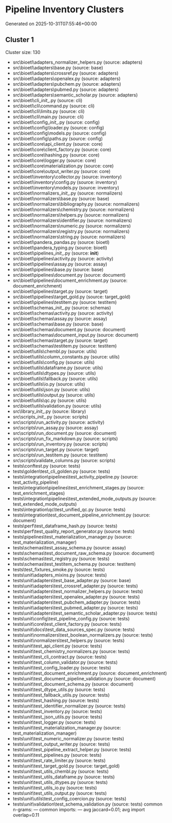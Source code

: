 # Pipeline Inventory Clusters

Generated on 2025-10-31T07:55:46+00:00

## Cluster 1
Cluster size: 130
- src\bioetl\adapters\_normalizer_helpers.py (source: adapters)
- src\bioetl\adapters\base.py (source: base)
- src\bioetl\adapters\crossref.py (source: adapters)
- src\bioetl\adapters\openalex.py (source: adapters)
- src\bioetl\adapters\pubchem.py (source: adapters)
- src\bioetl\adapters\pubmed.py (source: adapters)
- src\bioetl\adapters\semantic_scholar.py (source: adapters)
- src\bioetl\cli\__init__.py (source: cli)
- src\bioetl\cli\command.py (source: cli)
- src\bioetl\cli\limits.py (source: cli)
- src\bioetl\cli\main.py (source: cli)
- src\bioetl\config\__init__.py (source: config)
- src\bioetl\config\loader.py (source: config)
- src\bioetl\config\models.py (source: config)
- src\bioetl\config\paths.py (source: config)
- src\bioetl\core\api_client.py (source: core)
- src\bioetl\core\client_factory.py (source: core)
- src\bioetl\core\hashing.py (source: core)
- src\bioetl\core\logger.py (source: core)
- src\bioetl\core\materialization.py (source: core)
- src\bioetl\core\output_writer.py (source: core)
- src\bioetl\inventory\collector.py (source: inventory)
- src\bioetl\inventory\config.py (source: inventory)
- src\bioetl\inventory\models.py (source: inventory)
- src\bioetl\normalizers\__init__.py (source: normalizers)
- src\bioetl\normalizers\base.py (source: base)
- src\bioetl\normalizers\bibliography.py (source: normalizers)
- src\bioetl\normalizers\chemistry.py (source: normalizers)
- src\bioetl\normalizers\helpers.py (source: normalizers)
- src\bioetl\normalizers\identifier.py (source: normalizers)
- src\bioetl\normalizers\numeric.py (source: normalizers)
- src\bioetl\normalizers\registry.py (source: normalizers)
- src\bioetl\normalizers\string.py (source: normalizers)
- src\bioetl\pandera_pandas.py (source: bioetl)
- src\bioetl\pandera_typing.py (source: bioetl)
- src\bioetl\pipelines\__init__.py (source: __init__)
- src\bioetl\pipelines\activity.py (source: activity)
- src\bioetl\pipelines\assay.py (source: assay)
- src\bioetl\pipelines\base.py (source: base)
- src\bioetl\pipelines\document.py (source: document)
- src\bioetl\pipelines\document_enrichment.py (source: document_enrichment)
- src\bioetl\pipelines\target.py (source: target)
- src\bioetl\pipelines\target_gold.py (source: target_gold)
- src\bioetl\pipelines\testitem.py (source: testitem)
- src\bioetl\schemas\__init__.py (source: schemas)
- src\bioetl\schemas\activity.py (source: activity)
- src\bioetl\schemas\assay.py (source: assay)
- src\bioetl\schemas\base.py (source: base)
- src\bioetl\schemas\document.py (source: document)
- src\bioetl\schemas\document_input.py (source: document)
- src\bioetl\schemas\target.py (source: target)
- src\bioetl\schemas\testitem.py (source: testitem)
- src\bioetl\utils\chembl.py (source: utils)
- src\bioetl\utils\column_constants.py (source: utils)
- src\bioetl\utils\config.py (source: utils)
- src\bioetl\utils\dataframe.py (source: utils)
- src\bioetl\utils\dtypes.py (source: utils)
- src\bioetl\utils\fallback.py (source: utils)
- src\bioetl\utils\io.py (source: utils)
- src\bioetl\utils\json.py (source: utils)
- src\bioetl\utils\output.py (source: utils)
- src\bioetl\utils\qc.py (source: utils)
- src\bioetl\utils\validation.py (source: utils)
- src\library\__init__.py (source: library)
- src\scripts\__init__.py (source: scripts)
- src\scripts\run_activity.py (source: activity)
- src\scripts\run_assay.py (source: assay)
- src\scripts\run_document.py (source: document)
- src\scripts\run_fix_markdown.py (source: scripts)
- src\scripts\run_inventory.py (source: scripts)
- src\scripts\run_target.py (source: target)
- src\scripts\run_testitem.py (source: testitem)
- src\scripts\validate_columns.py (source: scripts)
- tests\conftest.py (source: tests)
- tests\golden\test_cli_golden.py (source: tests)
- tests\integration\pipelines\test_activity_pipeline.py (source: test_activity_pipeline)
- tests\integration\pipelines\test_enrichment_stages.py (source: test_enrichment_stages)
- tests\integration\pipelines\test_extended_mode_outputs.py (source: test_extended_mode_outputs)
- tests\integration\qc\test_unified_qc.py (source: tests)
- tests\integration\test_document_pipeline_enrichment.py (source: document)
- tests\perf\test_dataframe_hash.py (source: tests)
- tests\perf\test_quality_report_generator.py (source: tests)
- tests\pipelines\test_materialization_manager.py (source: test_materialization_manager)
- tests\schemas\test_assay_schema.py (source: assay)
- tests\schemas\test_document_raw_schema.py (source: document)
- tests\schemas\test_registry.py (source: tests)
- tests\schemas\test_testitem_schema.py (source: testitem)
- tests\test_fixtures_smoke.py (source: tests)
- tests\unit\adapters\_mixins.py (source: tests)
- tests\unit\adapters\test_base_adapter.py (source: base)
- tests\unit\adapters\test_crossref_adapter.py (source: tests)
- tests\unit\adapters\test_normalizer_helpers.py (source: tests)
- tests\unit\adapters\test_openalex_adapter.py (source: tests)
- tests\unit\adapters\test_pubchem_adapter.py (source: tests)
- tests\unit\adapters\test_pubmed_adapter.py (source: tests)
- tests\unit\adapters\test_semantic_scholar_adapter.py (source: tests)
- tests\unit\config\test_pipeline_config.py (source: tests)
- tests\unit\core\test_client_factory.py (source: tests)
- tests\unit\docs\test_data_sources_spec.py (source: tests)
- tests\unit\normalizers\test_boolean_normalizers.py (source: tests)
- tests\unit\normalizers\test_helpers.py (source: tests)
- tests\unit\test_api_client.py (source: tests)
- tests\unit\test_chemistry_normalizers.py (source: tests)
- tests\unit\test_cli_contract.py (source: tests)
- tests\unit\test_column_validator.py (source: tests)
- tests\unit\test_config_loader.py (source: tests)
- tests\unit\test_document_enrichment.py (source: document_enrichment)
- tests\unit\test_document_pipeline_validation.py (source: document)
- tests\unit\test_document_schema.py (source: document)
- tests\unit\test_dtype_utils.py (source: tests)
- tests\unit\test_fallback_utils.py (source: tests)
- tests\unit\test_hashing.py (source: tests)
- tests\unit\test_identifier_normalizer.py (source: tests)
- tests\unit\test_inventory.py (source: tests)
- tests\unit\test_json_utils.py (source: tests)
- tests\unit\test_logger.py (source: tests)
- tests\unit\test_materialization_manager.py (source: test_materialization_manager)
- tests\unit\test_numeric_normalizer.py (source: tests)
- tests\unit\test_output_writer.py (source: tests)
- tests\unit\test_pipeline_extract_helper.py (source: tests)
- tests\unit\test_pipelines.py (source: tests)
- tests\unit\test_rate_limiter.py (source: tests)
- tests\unit\test_target_gold.py (source: target_gold)
- tests\unit\test_utils_chembl.py (source: tests)
- tests\unit\test_utils_dataframe.py (source: tests)
- tests\unit\test_utils_dtypes.py (source: tests)
- tests\unit\test_utils_io.py (source: tests)
- tests\unit\test_utils_output.py (source: tests)
- tests\unit\utils\test_config_coercion.py (source: tests)
- tests\unit\validation\test_schema_validation.py (source: tests)
common n-grams: —
common imports: —
avg jaccard=0.01; avg import overlap=0.11
